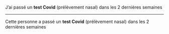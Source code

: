 J’ai passé un **test Covid** (prélèvement nasal) dans les 2 dernières semaines

---

Cette personne a passé un **test Covid** (prélèvement nasal) dans les 2 dernières semaines
